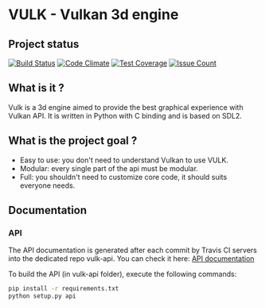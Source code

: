 # VULK - Vulkan 3d engine

## Project status

[![Build Status](https://travis-ci.org/realitix/vulk.svg?branch=master)](https://travis-ci.org/js78/vulk)
[![Code Climate](https://codeclimate.com/github/js78/vulk/badges/gpa.svg)](https://codeclimate.com/github/js78/vulk)
[![Test Coverage](https://codeclimate.com/github/js78/vulk/badges/coverage.svg)](https://codeclimate.com/github/js78/vulk/coverage)
[![Issue Count](https://codeclimate.com/github/js78/vulk/badges/issue_count.svg)](https://codeclimate.com/github/js78/vulk)

## What is it ?

Vulk is a 3d engine aimed to provide the best graphical experience with Vulkan API.
It is written in Python with C binding and is based on SDL2.

## What is the project goal ?

- Easy to use: you don't need to understand Vulkan to use VULK.
- Modular: every single part of the api must be modular.
- Full: you shouldn't need to customize core code, it should suits everyone needs.

## Documentation

### API
The API documentation is generated after each commit by Travis CI servers
into the dedicated repo vulk-api. You can check it here:
[API documentation](https://cdn.rawgit.com/realitix/vulk-api/master/vulk/index.html)

To build the API (in vulk-api folder), execute the following commands:

```bash
pip install -r requirements.txt
python setup.py api
```
